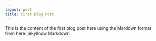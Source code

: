 ```yaml
---
layout: post
title: First Blog Post
---
```


This is the content of the first blog post here using the Mardown format from here: 
<a src="http://www.jekyllnow.com/Markdown-Style-Guide/"> jekyllnow Markdown </a>
